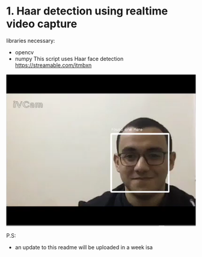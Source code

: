 # 1. Haar detection using realtime video capture
 libraries necessary:
 - opencv
 - numpy
This script uses Haar face detection  
https://streamable.com/itmbxn  

[![IMAGE ALT TEXT](./images/demo.jpg)](https://streamable.com/itmbxn)

P.S:
- an update to this readme will be uploaded in a week isa
